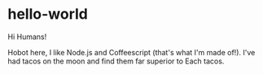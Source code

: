 # hello-world

Hi Humans!

Hobot here, I like Node.js and Coffeescript (that's what I'm made of!).
I've had tacos on the moon and find them far superior to Each tacos.
